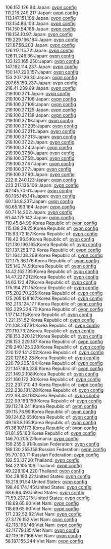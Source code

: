 106.152.126.94:Japan: [ovpn config](vpn/106_152_126_94.ovpn)  
111.216.249.217:Japan: [ovpn config](vpn/111_216_249_217.ovpn)  
113.147.151.106:Japan: [ovpn config](vpn/113_147_151_106.ovpn)  
113.154.86.103:Japan: [ovpn config](vpn/113_154_86_103.ovpn)  
114.150.54.168:Japan: [ovpn config](vpn/114_150_54_168.ovpn)  
118.154.10.97:Japan: [ovpn config](vpn/118_154_10_97.ovpn)  
119.229.196.184:Japan: [ovpn config](vpn/119_229_196_184.ovpn)  
121.87.56.203:Japan: [ovpn config](vpn/121_87_56_203.ovpn)  
126.117.115.72:Japan: [ovpn config](vpn/126_117_115_72.ovpn)  
126.11.246.36:Japan: [ovpn config](vpn/126_11_246_36.ovpn)  
133.123.165.250:Japan: [ovpn config](vpn/133_123_165_250.ovpn)  
147.192.114.237:Japan: [ovpn config](vpn/147_192_114_237.ovpn)  
150.147.220.157:Japan: [ovpn config](vpn/150_147_220_157.ovpn)  
153.207.126.30:Japan: [ovpn config](vpn/153_207_126_30.ovpn)  
207.65.150.237:Japan: [ovpn config](vpn/207_65_150_237.ovpn)  
218.41.239.69:Japan: [ovpn config](vpn/218_41_239_69.ovpn)  
219.100.37.1:Japan: [ovpn config](vpn/219_100_37_1.ovpn)  
219.100.37.108:Japan: [ovpn config](vpn/219_100_37_108.ovpn)  
219.100.37.109:Japan: [ovpn config](vpn/219_100_37_109.ovpn)  
219.100.37.125:Japan: [ovpn config](vpn/219_100_37_125.ovpn)  
219.100.37.138:Japan: [ovpn config](vpn/219_100_37_138.ovpn)  
219.100.37.19:Japan: [ovpn config](vpn/219_100_37_19.ovpn)  
219.100.37.205:Japan: [ovpn config](vpn/219_100_37_205.ovpn)  
219.100.37.211:Japan: [ovpn config](vpn/219_100_37_211.ovpn)  
219.100.37.213:Japan: [ovpn config](vpn/219_100_37_213.ovpn)  
219.100.37.22:Japan: [ovpn config](vpn/219_100_37_22.ovpn)  
219.100.37.4:Japan: [ovpn config](vpn/219_100_37_4.ovpn)  
219.100.37.50:Japan: [ovpn config](vpn/219_100_37_50.ovpn)  
219.100.37.58:Japan: [ovpn config](vpn/219_100_37_58.ovpn)  
219.100.37.67:Japan: [ovpn config](vpn/219_100_37_67.ovpn)  
219.100.37.7:Japan: [ovpn config](vpn/219_100_37_7.ovpn)  
219.100.37.90:Japan: [ovpn config](vpn/219_100_37_90.ovpn)  
222.6.240.123:Japan: [ovpn config](vpn/222_6_240_123.ovpn)  
223.217.136.106:Japan: [ovpn config](vpn/223_217_136_106.ovpn)  
42.145.70.61:Japan: [ovpn config](vpn/42_145_70_61.ovpn)  
60.105.145.141:Japan: [ovpn config](vpn/60_105_145_141.ovpn)  
60.134.8.237:Japan: [ovpn config](vpn/60_134_8_237.ovpn)  
60.65.193.164:Japan: [ovpn config](vpn/60_65_193_164.ovpn)  
60.71.14.202:Japan: [ovpn config](vpn/60_71_14_202.ovpn)  
61.44.175.142:Japan: [ovpn config](vpn/61_44_175_142.ovpn)  
110.45.64.99:Korea Republic of: [ovpn config](vpn/110_45_64_99.ovpn)  
115.139.28.25:Korea Republic of: [ovpn config](vpn/115_139_28_25.ovpn)  
115.93.72.157:Korea Republic of: [ovpn config](vpn/115_93_72_157.ovpn)  
118.42.96.5:Korea Republic of: [ovpn config](vpn/118_42_96_5.ovpn)  
121.130.190.165:Korea Republic of: [ovpn config](vpn/121_130_190_165.ovpn)  
121.137.253.112:Korea Republic of: [ovpn config](vpn/121_137_253_112.ovpn)  
121.164.108.209:Korea Republic of: [ovpn config](vpn/121_164_108_209.ovpn)  
121.175.36.176:Korea Republic of: [ovpn config](vpn/121_175_36_176.ovpn)  
125.142.74.9:Korea Republic of: [ovpn config](vpn/125_142_74_9.ovpn)  
14.42.162.135:Korea Republic of: [ovpn config](vpn/14_42_162_135.ovpn)  
14.47.227.212:Korea Republic of: [ovpn config](vpn/14_47_227_212.ovpn)  
14.63.122.47:Korea Republic of: [ovpn config](vpn/14_63_122_47.ovpn)  
175.194.211.15:Korea Republic of: [ovpn config](vpn/175_194_211_15.ovpn)  
175.202.70.235:Korea Republic of: [ovpn config](vpn/175_202_70_235.ovpn)  
175.205.128.167:Korea Republic of: [ovpn config](vpn/175_205_128_167.ovpn)  
182.213.124.177:Korea Republic of: [ovpn config](vpn/182_213_124_177.ovpn)  
182.229.224.70:Korea Republic of: [ovpn config](vpn/182_229_224_70.ovpn)  
1.177.14.115:Korea Republic of: [ovpn config](vpn/1_177_14_115.ovpn)  
1.221.151.52:Korea Republic of: [ovpn config](vpn/1_221_151_52.ovpn)  
211.108.247.91:Korea Republic of: [ovpn config](vpn/211_108_247_91.ovpn)  
211.110.73.2:Korea Republic of: [ovpn config](vpn/211_110_73_2.ovpn)  
218.153.220.121:Korea Republic of: [ovpn config](vpn/218_153_220_121.ovpn)  
218.153.229.187:Korea Republic of: [ovpn config](vpn/218_153_229_187.ovpn)  
219.240.125.228:Korea Republic of: [ovpn config](vpn/219_240_125_228.ovpn)  
220.122.141.202:Korea Republic of: [ovpn config](vpn/220_122_141_202.ovpn)  
220.127.62.28:Korea Republic of: [ovpn config](vpn/220_127_62_28.ovpn)  
220.79.205.164:Korea Republic of: [ovpn config](vpn/220_79_205_164.ovpn)  
221.147.183.236:Korea Republic of: [ovpn config](vpn/221_147_183_236.ovpn)  
221.149.2.108:Korea Republic of: [ovpn config](vpn/221_149_2_108.ovpn)  
221.160.172.30:Korea Republic of: [ovpn config](vpn/221_160_172_30.ovpn)  
222.237.210.43:Korea Republic of: [ovpn config](vpn/222_237_210_43.ovpn)  
222.238.181.128:Korea Republic of: [ovpn config](vpn/222_238_181_128.ovpn)  
222.98.48.118:Korea Republic of: [ovpn config](vpn/222_98_48_118.ovpn)  
222.99.193.159:Korea Republic of: [ovpn config](vpn/222_99_193_159.ovpn)  
39.112.18.241:Korea Republic of: [ovpn config](vpn/39_112_18_241.ovpn)  
39.115.76.99:Korea Republic of: [ovpn config](vpn/39_115_76_99.ovpn)  
39.124.62.65:Korea Republic of: [ovpn config](vpn/39_124_62_65.ovpn)  
49.163.8.165:Korea Republic of: [ovpn config](vpn/49_163_8_165.ovpn)  
61.38.107.173:Korea Republic of: [ovpn config](vpn/61_38_107_173.ovpn)  
61.81.95.163:Korea Republic of: [ovpn config](vpn/61_81_95_163.ovpn)  
146.70.205.2:Romania: [ovpn config](vpn/146_70_205_2.ovpn)  
159.255.0.91:Russian Federation: [ovpn config](vpn/159_255_0_91.ovpn)  
188.130.255.158:Russian Federation: [ovpn config](vpn/188_130_255_158.ovpn)  
95.70.100.71:Russian Federation: [ovpn config](vpn/95_70_100_71.ovpn)  
182.53.137.20:Thailand: [ovpn config](vpn/182_53_137_20.ovpn)  
184.22.105.109:Thailand: [ovpn config](vpn/184_22_105_109.ovpn)  
49.228.104.220:Thailand: [ovpn config](vpn/49_228_104_220.ovpn)  
104.28.193.22:United States: [ovpn config](vpn/104_28_193_22.ovpn)  
18.218.91.54:United States: [ovpn config](vpn/18_218_91_54.ovpn)  
198.46.174.145:United States: [ovpn config](vpn/198_46_174_145.ovpn)  
68.6.64.49:United States: [ovpn config](vpn/68_6_64_49.ovpn)  
71.59.237.215:United States: [ovpn config](vpn/71_59_237_215.ovpn)  
118.69.65.60:Viet Nam: [ovpn config](vpn/118_69_65_60.ovpn)  
118.69.65.60:Viet Nam: [ovpn config](vpn/118_69_65_60.ovpn)  
171.232.52.92:Viet Nam: [ovpn config](vpn/171_232_52_92.ovpn)  
27.3.176.152:Viet Nam: [ovpn config](vpn/27_3_176_152.ovpn)  
42.116.195.146:Viet Nam: [ovpn config](vpn/42_116_195_146.ovpn)  
42.117.79.135:Viet Nam: [ovpn config](vpn/42_117_79_135.ovpn)  
42.119.167.168:Viet Nam: [ovpn config](vpn/42_119_167_168.ovpn)  
58.187.155.244:Viet Nam: [ovpn config](vpn/58_187_155_244.ovpn)  
